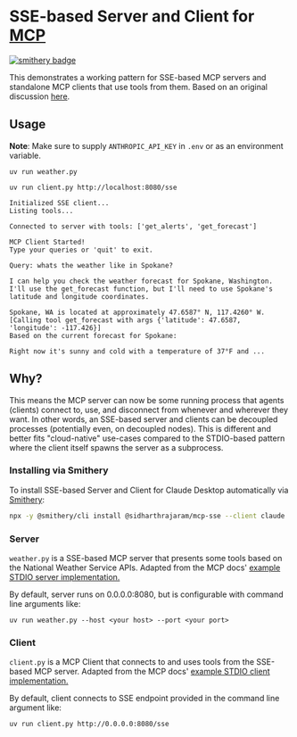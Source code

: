 # SSE-based Server and Client for [MCP](https://modelcontextprotocol.io/introduction)

[![smithery badge](https://smithery.ai/badge/@sidharthrajaram/mcp-sse)](https://smithery.ai/server/@sidharthrajaram/mcp-sse)

This demonstrates a working pattern for SSE-based MCP servers and standalone MCP clients that use tools from them. Based on an original discussion [here](https://github.com/modelcontextprotocol/python-sdk/issues/145).

## Usage

**Note**: Make sure to supply `ANTHROPIC_API_KEY` in `.env` or as an environment variable.

```
uv run weather.py

uv run client.py http://localhost:8080/sse
```

```
Initialized SSE client...
Listing tools...

Connected to server with tools: ['get_alerts', 'get_forecast']

MCP Client Started!
Type your queries or 'quit' to exit.

Query: whats the weather like in Spokane?

I can help you check the weather forecast for Spokane, Washington. I'll use the get_forecast function, but I'll need to use Spokane's latitude and longitude coordinates.

Spokane, WA is located at approximately 47.6587° N, 117.4260° W.
[Calling tool get_forecast with args {'latitude': 47.6587, 'longitude': -117.426}]
Based on the current forecast for Spokane:

Right now it's sunny and cold with a temperature of 37°F and ...
```

## Why?

This means the MCP server can now be some running process that agents (clients) connect to, use, and disconnect from whenever and wherever they want. In other words, an SSE-based server and clients can be decoupled processes (potentially even, on decoupled nodes). This is different and better fits "cloud-native" use-cases compared to the STDIO-based pattern where the client itself spawns the server as a subprocess.

### Installing via Smithery

To install SSE-based Server and Client for Claude Desktop automatically via [Smithery](https://smithery.ai/server/@sidharthrajaram/mcp-sse):

```bash
npx -y @smithery/cli install @sidharthrajaram/mcp-sse --client claude
```

### Server

`weather.py` is a SSE-based MCP server that presents some tools based on the National Weather Service APIs. Adapted from the MCP docs' [example STDIO server implementation.](https://modelcontextprotocol.io/quickstart/server)

By default, server runs on 0.0.0.0:8080, but is configurable with command line arguments like:

```
uv run weather.py --host <your host> --port <your port>
```

### Client

`client.py` is a MCP Client that connects to and uses tools from the SSE-based MCP server. Adapted from the MCP docs' [example STDIO client implementation.](https://modelcontextprotocol.io/quickstart/client)

By default, client connects to SSE endpoint provided in the command line argument like:

```
uv run client.py http://0.0.0.0:8080/sse
```
